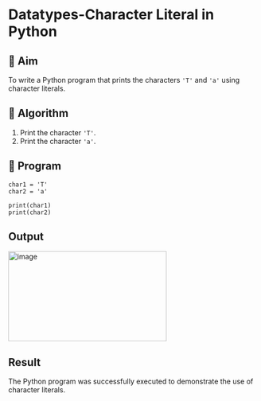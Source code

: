 # Datatypes-Character Literal in Python

## 🎯 Aim
To write a Python program that prints the characters `'T'` and `'a'` using character literals.

## 🧠 Algorithm
1. Print the character `'T'`.
2. Print the character `'a'`.

## 🧾 Program
```
char1 = 'T'
char2 = 'a'

print(char1)
print(char2)
```

## Output
<img width="318" height="181" alt="image" src="https://github.com/user-attachments/assets/d576d6eb-db45-4b4f-90d2-9ae72a8734ca" />


## Result
The Python program was successfully executed to demonstrate the use of character literals.
